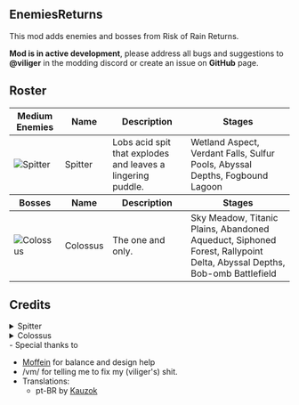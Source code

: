 ## EnemiesReturns

This mod adds enemies and bosses from Risk of Rain Returns.

**Mod is in active development**, please address all bugs and suggestions to **@viliger** in the modding discord or create an issue on **GitHub** page.

## Roster

<table>
	<thead>
		<tr>
			<th>Medium Enemies</th>
			<th>Name</th>
			<th>Description</th>
			<th>Stages</th>
		</tr>
	</thead>
	<tr>
		<td><img src="https://raw.githubusercontent.com/viliger2/RoR2_EnemiesReturns/main/EnemiesReturnsUnity/Assets/Enemies/Spitter/texSpitterIcon.png" alt="Spitter"></td>
		<td>Spitter</td>
		<td>Lobs acid spit that  explodes and leaves a lingering puddle.</td>
		<td>Wetland Aspect, Verdant Falls, Sulfur Pools, Abyssal Depths, Fogbound Lagoon </td>
	</tr>
	<thead>
		<tr>
			<th>Bosses</th>
			<th>Name</th>
			<th>Description</th>
			<th>Stages</th>
		</tr>
	</thead>
	<tr>
		<td><img src="https://raw.githubusercontent.com/viliger2/RoR2_EnemiesReturns/main/EnemiesReturnsUnity/Assets/Enemies/Colossus/texColossusIcon.png" alt="Colossus"></td>
		<td>Colossus</td>
		<td>The one and only.</td>
		<td>Sky Meadow, Titanic Plains, Abandoned Aqueduct, Siphoned Forest, Rallypoint Delta, Abyssal Depths, Bob-omb Battlefield</td>
	</tr>
</table>

## Credits
<details>
<summary>Spitter</summary>

* Model by Jinazler
* Rigging and animation by Sentinel 
* Code by [viliger](https://thunderstore.io/package/viliger/)
* Additional animations and sounds by [rob](https://thunderstore.io/package/rob_gaming/)
* Majority of sounds come from RoR and RoRR
</details>

<details>
<summary>Colossus</summary>

* Model by Jinazler
* Rigging and animation by Sentinel 
* Code by [viliger](https://thunderstore.io/package/viliger/)
* Help with AI pathfinding by [DestroyedClone](https://thunderstore.io/package/DestroyedClone/)
* Additional sound design by [rob](https://thunderstore.io/package/rob_gaming/)
* Item pick model and texturing by [FORCED_REASSEMBLY](https://thunderstore.io/package/Forced_Reassembly/)
* Majority of sounds come from RoR, RoRR and WoW
* Laser charge sound - https://pixabay.com/sound-effects/charged-laser-7125/
* Woosh sound - https://pixabay.com/sound-effects/long-whoosh-194554/
</details>
- Special thanks to 

* [Moffein](https://thunderstore.io/package/Moffein/) for balance and design help
* /vm/ for telling me to fix my (viliger's) shit.
* Translations:
	* pt-BR by [Kauzok](https://github.com/Kauzok)
